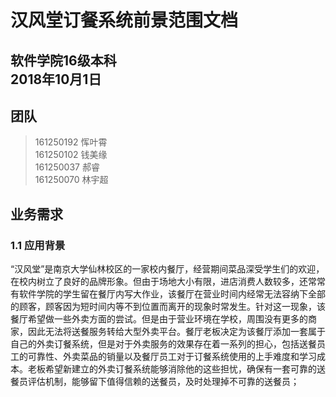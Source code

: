 汉风堂订餐系统前景范围文档
===

软件学院16级本科  
2018年10月1日
---

## 团队
> 161250192 恽叶霄  
> 161250102 钱美缘  
> 161250037 郝睿  
> 161250070 林宇超  

## 业务需求  
### 1.1 应用背景  
“汉风堂”是南京大学仙林校区的一家校内餐厅，经营期间菜品深受学生们的欢迎，在校内树立了良好的品牌形象。但由于场地大小有限，进店消费人数较多，还常常有软件学院的学生留在餐厅内写大作业，该餐厅在营业时间内经常无法容纳下全部的顾客，顾客因为短时间内等不到位置而离开的现象时常发生。针对这一现象，该餐厅希望做一些外卖方面的尝试。但是由于营业环境在学校，周围没有更多的商家，因此无法将送餐服务转给大型外卖平台。餐厅老板决定为该餐厅添加一套属于自己的外卖订餐系统，但是对于外卖服务的效果存在着一系列的担心，包括送餐员工的可靠性、外卖菜品的销量以及餐厅员工对于订餐系统使用的上手难度和学习成本。老板希望新建立的外卖订餐系统能够消除他的这些担忧，确保有一套可靠的送餐员评估机制，能够留下值得信赖的送餐员，及时处理掉不可靠的送餐员；





